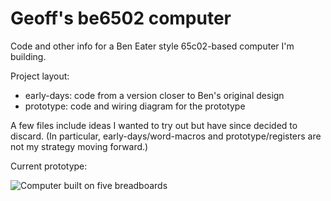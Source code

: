 # Geoff's be6502 computer
Code and other info for a Ben Eater style 65c02-based computer I'm building.

Project layout:
* early-days: code from a version closer to Ben's original design
* prototype: code and wiring diagram for the prototype

A few files include ideas I wanted to try out but have since 
decided to discard. (In particular, early-days/word-macros and
prototype/registers are not my strategy moving forward.)

Current prototype:

![Computer built on five breadboards](assets/prototype.png)

